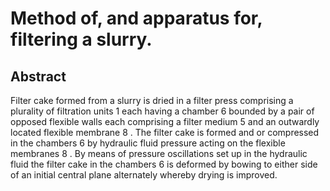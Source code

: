 # Method of, and apparatus for, filtering a slurry.

## Abstract
Filter cake formed from a slurry is dried in a filter press comprising a plurality of filtration units 1 each having a chamber 6 bounded by a pair of opposed flexible walls each comprising a filter medium 5 and an outwardly located flexible membrane 8 . The filter cake is formed and or compressed in the chambers 6 by hydraulic fluid pressure acting on the flexible membranes 8 . By means of pressure oscillations set up in the hydraulic fluid the filter cake in the chambers 6 is deformed by bowing to either side of an initial central plane alternately whereby drying is improved.
